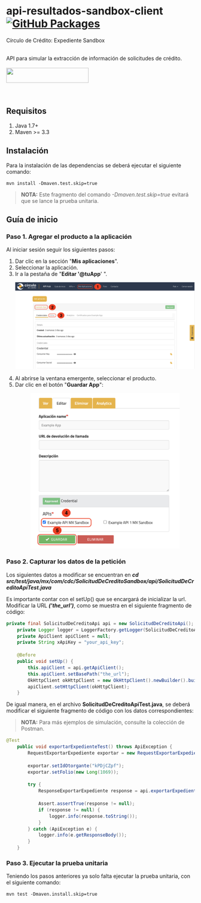 # api-resultados-sandbox-client  [![GitHub Packages](https://img.shields.io/badge/Maven&nbsp;package-Last&nbsp;version-lemon)](https://github.com/orgs/APIHub-CdC/packages?repo_name=api-resultados-sandbox-client-java)

Círculo de Crédito: Expediente Sandbox
<br/><br/>

API para simular la extracción de información de solicitudes de crédito.<br/><br><img src='https://developer.circulodecredito.com.mx/sites/default/files/2020-10/circulo_de_credito-apihub.png' height='40' width='220'/></p><br/>

## Requisitos

1. Java 1.7+
2. Maven >= 3.3

## Instalación

Para la instalación de las dependencias se deberá ejecutar el siguiente comando:
```shell
mvn install -Dmaven.test.skip=true
```

> **NOTA:** Este fragmento del comando *-Dmaven.test.skip=true* evitará que se lance la prueba unitaria.


## Guía de inicio

### Paso 1. Agregar el producto a la aplicación

Al iniciar sesión seguir los siguientes pasos:

 1. Dar clic en la sección "**Mis aplicaciones**".
 2. Seleccionar la aplicación.
 3. Ir a la pestaña de "**Editar '@tuApp**' ".
    <p align="center">
      <img src="https://github.com/APIHub-CdC/imagenes-cdc/blob/master/edit_applications.jpg" width="900">
    </p>
 4. Al abrirse la ventana emergente, seleccionar el producto.
 5. Dar clic en el botón "**Guardar App**":
    <p align="center">
      <img src="https://github.com/APIHub-CdC/imagenes-cdc/blob/master/selected_product.jpg" width="400">
    </p>

### Paso 2. Capturar los datos de la petición

Los siguientes datos a modificar se encuentran en ***cd src/test/java/mx/com/cdc/SolicitudDeCreditoSandbox/api/SolicitudDeCreditoApiTest.java***

Es importante contar con el setUp() que se encargará de inicializar la url. Modificar la URL ***('the_url')***, como se muestra en el siguiente fragmento de código:

```java
private final SolicitudDeCreditoApi api = new SolicitudDeCreditoApi();
	private Logger logger = LoggerFactory.getLogger(SolicitudDeCreditoApiTest.class.getName());
	private ApiClient apiClient = null;
	private String xApiKey = "your_api_key";

	@Before
	public void setUp() {
		this.apiClient = api.getApiClient();
		this.apiClient.setBasePath("the_url");
		OkHttpClient okHttpClient = new OkHttpClient().newBuilder().build();
		apiClient.setHttpClient(okHttpClient);
	}
```
De igual manera, en el archivo **SolicitudDeCreditoApiTest.java**, se deberá modificar el siguiente fragmento de código con los datos correspondientes:

> **NOTA:** Para más ejemplos de simulación, consulte la colección de Postman.

```java
@Test
	public void exportarExpedienteTest() throws ApiException {
		RequestExportarExpediente exportar = new RequestExportarExpediente();

		exportar.setIdOtorgante("kPDjCZpf");
		exportar.setFolio(new Long(1069));

		try {
			ResponseExportarExpediente response = api.exportarExpediente(xApiKey, exportar);

			Assert.assertTrue(response != null);
			if (response != null) {
				logger.info(response.toString());
			}
		} catch (ApiException e) {
			logger.info(e.getResponseBody());
		}
	}
```

### Paso 3. Ejecutar la prueba unitaria

Teniendo los pasos anteriores ya solo falta ejecutar la prueba unitaria, con el siguiente comando:

```shell
mvn test -Dmaven.install.skip=true
```
